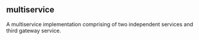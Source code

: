 ## multiservice

A multiservice implementation comprising of two independent services and third gateway service.